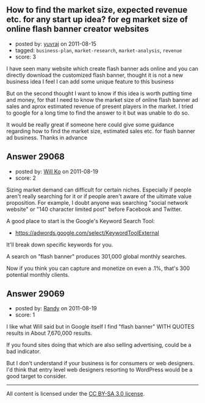 ## How to find the market size, expected revenue etc. for any start up idea? for eg market size of online flash banner creator websites

- posted by: [yuvraj](https://stackexchange.com/users/-1/10676-yuvraj) on 2011-08-15
- tagged: `business-plan`, `market-research`, `market-analysis`, `revenue`
- score: 3

I have seen many website which create flash banner ads online and you can directly download the customized flash banner, thought it is not a new business idea I feel I can add some unique feature to this business

But on the second thought I want to know if this idea is worth putting time and money, for that I need to know the market size of online flash banner ad sales and aprox estimated revenue of present players in the market. I tried to google for a long time to find the answer to it but was unable to do so.

It would be really great if someone here could give some guidance regarding how to find the market size, estimated sales etc. for flash banner ad business. Thanks in advance


## Answer 29068

- posted by: [Will Ko](https://stackexchange.com/users/-1/12272-will-ko) on 2011-08-19
- score: 2

Sizing market demand can difficult for certain niches. Especially if people aren't really searching for it or if people aren't aware of the ultimate value proposition. For example, I doubt anyone was searching "social network website" or "140 character limited post" before Facebook and Twitter.

A good place to start is the Google's Keyword Search Tool:

 - https://adwords.google.com/select/KeywordToolExternal

It'll break down specific keywords for you.

A search on "flash banner" produces 301,000 global monthly searches.

Now if you think you can capture and monetize on even a .1%, that's 300 potential monthly clients.


## Answer 29069

- posted by: [Randy](https://stackexchange.com/users/-1/8065-randy) on 2011-08-19
- score: 1

I like what Will said but in Google itself I find "flash banner" WITH QUOTES results in About 7,670,000 results.

If you found sites doing that which are also selling advertising, could be a bad indicator. 

But I don't understand if your business is for consumers or web designers. I'd think that entry level web designers resorting to WordPress would be a good target to consider.



---

All content is licensed under the [CC BY-SA 3.0 license](https://creativecommons.org/licenses/by-sa/3.0/).
